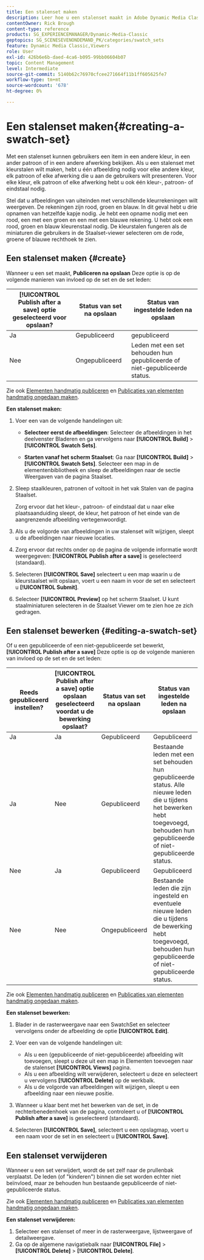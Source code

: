 ```yaml
---
title: Een stalenset maken
description: Leer hoe u een stalenset maakt in Adobe Dynamic Media Classic.
contentOwner: Rick Brough
content-type: reference
products: SG_EXPERIENCEMANAGER/Dynamic-Media-Classic
geptopics: SG_SCENESEVENONDEMAND_PK/categories/swatch_sets
feature: Dynamic Media Classic,Viewers
role: User
exl-id: 426b6e6b-daed-4ca6-b095-99bb06604b07
topic: Content Management
level: Intermediate
source-git-commit: 5140b62c76970cfcee271664f11b1ff605625fe7
workflow-type: tm+mt
source-wordcount: '678'
ht-degree: 0%

---
```


# Een stalenset maken{#creating-a-swatch-set}

Met een stalenset kunnen gebruikers een item in een andere kleur, in een ander patroon of in een andere afwerking bekijken. Als u een stalenset met kleurstalen wilt maken, hebt u één afbeelding nodig voor elke andere kleur, elk patroon of elke afwerking die u aan de gebruikers wilt presenteren. Voor elke kleur, elk patroon of elke afwerking hebt u ook één kleur-, patroon- of eindstaal nodig.

Stel dat u afbeeldingen van uiteinden met verschillende kleurrekeningen wilt weergeven. De rekeningen zijn rood, groen en blauw. In dit geval hebt u drie opnamen van hetzelfde kapje nodig. Je hebt een opname nodig met een rood, een met een groen en een met een blauwe rekening. U hebt ook een rood, groen en blauw kleurenstaal nodig. De kleurstalen fungeren als de miniaturen die gebruikers in de Staalset-viewer selecteren om de rode, groene of blauwe rechthoek te zien.

## Een stalenset maken {#create}

Wanneer u een set maakt, **Publiceren na opslaan** Deze optie is op de volgende manieren van invloed op de set en de set leden:

| **[!UICONTROL Publish after a save]** optie geselecteerd voor opslaan? | Status van set na opslaan | Status van ingestelde leden na opslaan |
| --- | --- | --- |
| Ja | Gepubliceerd | gepubliceerd |
| Nee | Ongepubliceerd | Leden met een set behouden hun gepubliceerde of niet-gepubliceerde status. |

Zie ook [Elementen handmatig publiceren](publishing-files.md#manually_publishing_assets) en [Publicaties van elementen handmatig ongedaan maken](publishing-files.md#manually_unpublishing_assets).

**Een stalenset maken:**

1. Voer een van de volgende handelingen uit:

   * **Selecteer eerst de afbeeldingen**: Selecteer de afbeeldingen in het deelvenster Bladeren en ga vervolgens naar **[!UICONTROL Build]** > **[!UICONTROL Swatch Sets]**.

   * **Starten vanaf het scherm Staalset**: Ga naar **[!UICONTROL Build]** > **[!UICONTROL Swatch Sets]**. Selecteer een map in de elementenbibliotheek en sleep de afbeeldingen naar de sectie Weergaven van de pagina Staalset.

1. Sleep staalkleuren, patronen of voltooit in het vak Stalen van de pagina Staalset.

   Zorg ervoor dat het kleur-, patroon- of eindstaal dat u naar elke plaatsaanduiding sleept, de kleur, het patroon of het einde van de aangrenzende afbeelding vertegenwoordigt.

1. Als u de volgorde van afbeeldingen in uw stalenset wilt wijzigen, sleept u de afbeeldingen naar nieuwe locaties.
1. Zorg ervoor dat rechts onder op de pagina de volgende informatie wordt weergegeven: **[!UICONTROL Publish after a save]** is geselecteerd (standaard).
1. Selecteren **[!UICONTROL Save]** selecteert u een map waarin u de kleurstaalset wilt opslaan, voert u een naam in voor de set en selecteert u **[!UICONTROL Submit]**.
1. Selecteer **[!UICONTROL Preview]** op het scherm Staalset. U kunt staalminiaturen selecteren in de Staalset Viewer om te zien hoe ze zich gedragen.

## Een stalenset bewerken {#editing-a-swatch-set}

Of u een gepubliceerde of een niet-gepubliceerde set bewerkt, **[!UICONTROL Publish after a save]** Deze optie is op de volgende manieren van invloed op de set en de set leden:

| Reeds gepubliceerd instellen? | **[!UICONTROL Publish after a save]** optie opslaan geselecteerd voordat u de bewerking opslaat? | Status van set na opslaan | Status van ingestelde leden na opslaan |
|--- | --- | --- | --- |
| Ja | Ja | Gepubliceerd | Gepubliceerd |
| Ja | Nee | Gepubliceerd | Bestaande leden met een set behouden hun gepubliceerde status. Alle nieuwe leden die u tijdens het bewerken hebt toegevoegd, behouden hun gepubliceerde of niet-gepubliceerde status. |
| Nee | Ja | Gepubliceerd | Gepubliceerd |
| Nee | Nee | Ongepubliceerd | Bestaande leden die zijn ingesteld en eventuele nieuwe leden die u tijdens de bewerking hebt toegevoegd, behouden hun gepubliceerde of niet-gepubliceerde status. |

Zie ook [Elementen handmatig publiceren](publishing-files.md#manually_publishing_assets) en [Publicaties van elementen handmatig ongedaan maken](publishing-files.md#manually_unpublishing_assets).

**Een stalenset bewerken:**

1. Blader in de rasterweergave naar een SwatchSet en selecteer vervolgens onder de afbeelding de optie **[!UICONTROL Edit]**.
1. Voer een van de volgende handelingen uit:

   * Als u een (gepubliceerde of niet-gepubliceerde) afbeelding wilt toevoegen, sleept u deze uit een map in Elementen toevoegen naar de stalenset **[!UICONTROL Views]** pagina.
   * Als u een afbeelding wilt verwijderen, selecteert u deze en selecteert u vervolgens **[!UICONTROL Delete]** op de werkbalk.
   * Als u de volgorde van afbeeldingen wilt wijzigen, sleept u een afbeelding naar een nieuwe positie.

1. Wanneer u klaar bent met het bewerken van de set, in de rechterbenedenhoek van de pagina, controleert u of **[!UICONTROL Publish after a save]** is geselecteerd (standaard).
1. Selecteren **[!UICONTROL Save]**, selecteert u een opslagmap, voert u een naam voor de set in en selecteert u **[!UICONTROL Save]**.

## Een stalenset verwijderen

Wanneer u een set verwijdert, wordt de set zelf naar de prullenbak verplaatst. De leden (of &quot;kinderen&quot;) binnen die set worden echter niet beïnvloed, maar ze behouden hun bestaande gepubliceerde of niet-gepubliceerde status.

Zie ook [Elementen handmatig publiceren](publishing-files.md#manually_publishing_assets) en [Publicaties van elementen handmatig ongedaan maken](publishing-files.md#manually_unpublishing_assets).

**Een stalenset verwijderen:**

1. Selecteer een stalenset of meer in de rasterweergave, lijstweergave of detailweergave.
1. Ga op de algemene navigatiebalk naar **[!UICONTROL File]** > **[!UICONTROL Delete]** > **[!UICONTROL Delete]**.
